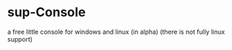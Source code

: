 # sup-Console

a free little console for windows and linux (in alpha)
(there is not fully linux support)


